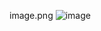 image.png
![image](https://user-images.githubusercontent.com/94603386/191025672-8ab93cda-45c4-4b5b-8c8c-28b7479c5609.png)
